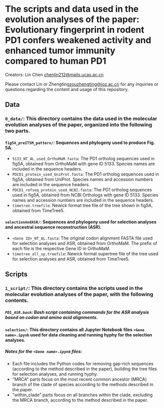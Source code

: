 # The scripts and data used in the evolution analyses of the paper: Evolutionary fingerprint in rodent PD1 confers weakened activity and enhanced tumor immunity compared to human PD1 

Creators: Lin Chen <chenlin212@mails.ucas.ac.cn>  

Please contact Lin or Zhengting<zouzhengting@ioz.ac.cn> for any inquiries or questions regarding the content and usage of this repository.

## Data

### `0_data/`: This directory contains the data used in the molecular evolution analyses of the paper, organized into the following two parts.

#### `fig5A_preITSM_pattern/`: Sequences and phylogeny used to produce Fig. 5A.
- `5133_NT_AL_used_OrthoMaM.fasta`: The PD1 ortholog sequences used in fig5A, obtained from OrthoMaM with gene ID 5133. Species names are included in the sequence headers.
- `PDCD1_protein_used_UniProt.fasta`: The PD1 ortholog sequences used in fig5A, obtained from UniProt. Species names and accession numbers are included in the sequence headers.
- `PDCD1_refseq_protein_used_NCBI.fasta`: The PD1 ortholog sequences used in fig5A, obtained from NCBI Orthologs with gene ID 5133. Species names and accession numbers are included in the sequence headers.
- `timetree.treefile`: Newick format tree file of the tree shown in fig5A, obtained from TimeTree5.

#### `selectionAndASR/`: Sequences and phylogeny used for selection analyses and ancestral sequence reconstruction (ASR).
- `<Gene ID>_NT_AL.fasta`: The original codon alignment FASTA file used for selection analyses and ASR, obtained from OrthoMaM. The prefix of each file is the respective Gene ID in OrthoMaM.
- `timetree_all_sp.treefile`: Newick format supertree file of the tree used for selection analyses and ASR, obtained from TimeTree5.


## Scripts

### `1_script/`: This directory contains the scripts used in the molecular evolution analyses of the paper, with the following contents.

##### `PD1_ASR.bash`: Bash script containing commands for the ASR analysis based on codon and amino acid alignments.

#### `selection/`: This directory contains all Jupyter Notebook files `<Gene name>.ipynb` used for data cleaning and running hyphy for the selection analyses.

##### Notes for the `<Gene name>.ipynb` files: 
- Each file includes the Python codes for removing gap-rich sequences (according to the method described in the paper), building the tree files for selection analyses, and running hyphy.
- "MRCA" parts focus on the most recent common ancestor (MRCA) branch of the clade of species according to the methods described in the paper.
- "within_clade" parts focus on all branches within the clade, excluding the MRCA branch, according to the method described in the paper.